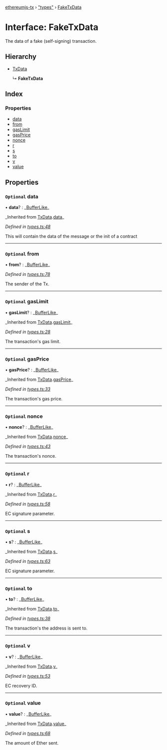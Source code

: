 [ethereumjs-tx](../README.md) › ["types"](../modules/_types_.md) › [FakeTxData](_types_.faketxdata.md)

# Interface: FakeTxData

The data of a fake (self-signing) transaction.

## Hierarchy

- [TxData](_index_.txdata.md)

  ↳ **FakeTxData**

## Index

### Properties

- [data](_types_.faketxdata.md#optional-data)
- [from](_types_.faketxdata.md#optional-from)
- [gasLimit](_types_.faketxdata.md#optional-gaslimit)
- [gasPrice](_types_.faketxdata.md#optional-gasprice)
- [nonce](_types_.faketxdata.md#optional-nonce)
- [r](_types_.faketxdata.md#optional-r)
- [s](_types_.faketxdata.md#optional-s)
- [to](_types_.faketxdata.md#optional-to)
- [v](_types_.faketxdata.md#optional-v)
- [value](_types_.faketxdata.md#optional-value)

## Properties

### `Optional` data

• **data**? : _[BufferLike](../modules/\_types_.md#bufferlike)\_

_Inherited from [TxData](\_index_.txdata.md).[data](_index_.txdata.md#optional-data)\_

_Defined in [types.ts:48](https://github.com/ethereumjs/ethereumjs-vm/blob/master/packages/tx/src/types.ts#L48)_

This will contain the data of the message or the init of a contract

---

### `Optional` from

• **from**? : _[BufferLike](../modules/\_types_.md#bufferlike)\_

_Defined in [types.ts:78](https://github.com/ethereumjs/ethereumjs-vm/blob/master/packages/tx/src/types.ts#L78)_

The sender of the Tx.

---

### `Optional` gasLimit

• **gasLimit**? : _[BufferLike](../modules/\_types_.md#bufferlike)\_

_Inherited from [TxData](\_index_.txdata.md).[gasLimit](_index_.txdata.md#optional-gaslimit)\_

_Defined in [types.ts:28](https://github.com/ethereumjs/ethereumjs-vm/blob/master/packages/tx/src/types.ts#L28)_

The transaction's gas limit.

---

### `Optional` gasPrice

• **gasPrice**? : _[BufferLike](../modules/\_types_.md#bufferlike)\_

_Inherited from [TxData](\_index_.txdata.md).[gasPrice](_index_.txdata.md#optional-gasprice)\_

_Defined in [types.ts:33](https://github.com/ethereumjs/ethereumjs-vm/blob/master/packages/tx/src/types.ts#L33)_

The transaction's gas price.

---

### `Optional` nonce

• **nonce**? : _[BufferLike](../modules/\_types_.md#bufferlike)\_

_Inherited from [TxData](\_index_.txdata.md).[nonce](_index_.txdata.md#optional-nonce)\_

_Defined in [types.ts:43](https://github.com/ethereumjs/ethereumjs-vm/blob/master/packages/tx/src/types.ts#L43)_

The transaction's nonce.

---

### `Optional` r

• **r**? : _[BufferLike](../modules/\_types_.md#bufferlike)\_

_Inherited from [TxData](\_index_.txdata.md).[r](_index_.txdata.md#optional-r)\_

_Defined in [types.ts:58](https://github.com/ethereumjs/ethereumjs-vm/blob/master/packages/tx/src/types.ts#L58)_

EC signature parameter.

---

### `Optional` s

• **s**? : _[BufferLike](../modules/\_types_.md#bufferlike)\_

_Inherited from [TxData](\_index_.txdata.md).[s](_index_.txdata.md#optional-s)\_

_Defined in [types.ts:63](https://github.com/ethereumjs/ethereumjs-vm/blob/master/packages/tx/src/types.ts#L63)_

EC signature parameter.

---

### `Optional` to

• **to**? : _[BufferLike](../modules/\_types_.md#bufferlike)\_

_Inherited from [TxData](\_index_.txdata.md).[to](_index_.txdata.md#optional-to)\_

_Defined in [types.ts:38](https://github.com/ethereumjs/ethereumjs-vm/blob/master/packages/tx/src/types.ts#L38)_

The transaction's the address is sent to.

---

### `Optional` v

• **v**? : _[BufferLike](../modules/\_types_.md#bufferlike)\_

_Inherited from [TxData](\_index_.txdata.md).[v](_index_.txdata.md#optional-v)\_

_Defined in [types.ts:53](https://github.com/ethereumjs/ethereumjs-vm/blob/master/packages/tx/src/types.ts#L53)_

EC recovery ID.

---

### `Optional` value

• **value**? : _[BufferLike](../modules/\_types_.md#bufferlike)\_

_Inherited from [TxData](\_index_.txdata.md).[value](_index_.txdata.md#optional-value)\_

_Defined in [types.ts:68](https://github.com/ethereumjs/ethereumjs-vm/blob/master/packages/tx/src/types.ts#L68)_

The amount of Ether sent.
